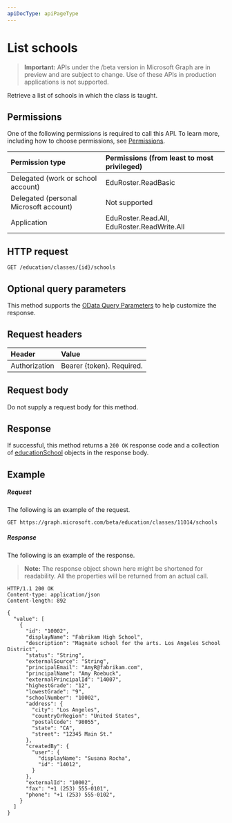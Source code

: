 ```yaml
---
apiDocType: apiPageType
---
```

# List schools

> **Important:** APIs under the /beta version in Microsoft Graph are in preview and are subject to change. Use of these APIs in production applications is not supported.

Retrieve a list of schools in which the class is taught.

## Permissions
One of the following permissions is required to call this API. To learn more, including how to choose permissions, see [Permissions](../../../concepts/permissions_reference.md).

|Permission type      | Permissions (from least to most privileged)              |
|:--------------------|:---------------------------------------------------------|
|Delegated (work or school account) |  EduRoster.ReadBasic  |
|Delegated (personal Microsoft account) |  Not supported  |
|Application | EduRoster.Read.All, EduRoster.ReadWrite.All | 

## HTTP request
<!-- { "blockType": "ignored" } -->
```http
GET /education/classes/{id}/schools
```
## Optional query parameters
This method supports the [OData Query Parameters](https://developer.microsoft.com/graph/docs/concepts/query_parameters) to help customize the response.

## Request headers
| Header       | Value |
|:---------------|:--------|
| Authorization  | Bearer {token}. Required.  |


## Request body
Do not supply a request body for this method.
## Response
If successful, this method returns a `200 OK` response code and a collection of [educationSchool](../resources/educationschool.md) objects in the response body.
## Example
##### Request
The following is an example of the request.
<!-- {
  "blockType": "request",
  "name": "get_schools"
}-->
```http
GET https://graph.microsoft.com/beta/education/classes/11014/schools
```
##### Response
The following is an example of the response. 

>**Note:** The response object shown here might be shortened for readability. All the properties will be returned from an actual call.

<!-- {
  "blockType": "response",
  "truncated": true,
  "@odata.type": "microsoft.graph.educationSchool",
  "isCollection": true
} -->
```http
HTTP/1.1 200 OK
Content-type: application/json
Content-length: 892

{
  "value": [
    {
      "id": "10002",
      "displayName": "Fabrikam High School",
      "description": "Magnate school for the arts. Los Angeles School District",
      "status": "String",
      "externalSource": "String",
      "principalEmail": "AmyR@fabrikam.com",
      "principalName": "Amy Roebuck",
      "externalPrincipalId": "14007",
      "highestGrade": "12",
      "lowestGrade": "9",
      "schoolNumber": "10002",
      "address": {
        "city": "Los Angeles",
        "countryOrRegion": "United States",
        "postalCode": "98055",
        "state": "CA",
        "street": "12345 Main St."
      },
      "createdBy": {
        "user": {
          "displayName": "Susana Rocha",
          "id": "14012",
        }
      },
      "externalId": "10002",
      "fax": "+1 (253) 555-0101",
      "phone": "+1 (253) 555-0102",
    }
  ]
}
```

<!-- uuid: 8fcb5dbc-d5aa-4681-8e31-b001d5168d79
2015-10-25 14:57:30 UTC -->
<!-- {
  "type": "#page.annotation",
  "description": "List schools",
  "keywords": "",
  "section": "documentation",
  "tocPath": ""
}-->
